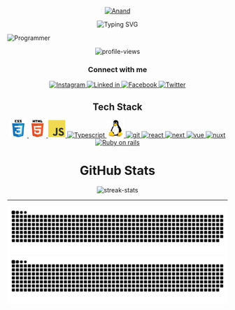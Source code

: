 <p align="center">
  <a href="https://github.com/grace-anand">
    <img width="160" alt="Anand" src="https://user-images.githubusercontent.com/95082903/205440358-875f4c38-f444-4898-9d85-371b1fbc02f7.png">
  </a>
</p>
<p align="center">
<!--  https://git.io/typing-svg  -->
   <img src="https://readme-typing-svg.demolab.com?font=Fira+Code&weight=600&size=18&pause=1000&color=880085&center=true&width=435&lines=I'm+a+self+taught+full-stack+web+dev.;I+love+exploring+new+things.;I+enjoy+solving+problems.;I+am+keen+on+learning+new+tech.;I+thrive+in+a+collaborative+environment." alt="Typing SVG" />
</p>

<img src="https://user-images.githubusercontent.com/95082903/205471779-95120e09-6bf8-4fc7-a3d8-faa696daa89e.png" alt="Programmer">

<!-- https://visitcount.itsvg.in -->
<p align="center">
   <img src="https://visitcount.itsvg.in/api?id=grace-anand&icon=0&color=11" alt="profile-views">
</p>

<h3 align="center">
Connect with me
</h3>
<p align="center">
  <a href="https://instagram.com/an_and__r" target="_blank">
     <img src="https://user-images.githubusercontent.com/95082903/208309007-20341fc3-2b27-4ce2-951c-2044d6473419.png" alt="Instagram" height="40" width=40>
  </a>
  <a href="https://www.linkedin.com/in/anand-r-67b18925a" target="_blank">
     <img src="https://user-images.githubusercontent.com/95082903/208309035-3485e246-64c2-434c-baac-551989d137fd.png" alt="Linked in" height="40" width=40>
  </a>
  <a href="https://www.facebook.com/people/Anand-R/100079562641112/" target="_blank">
     <img src="https://user-images.githubusercontent.com/95082903/208309323-f4a37ced-80e0-497f-9712-bce1d03e0ba5.png" alt="Facebook" height="40" width=40>
  </a>
  <a href="https://twitter.com/graceanand99" target="_blank">
     <img src="https://user-images.githubusercontent.com/95082903/208309173-b263b337-5b09-4a39-a1ff-b1d40ed7a62f.png" alt="Twitter" height="40" width=40>
  </a>
</p>


<h2 align="center">
Tech Stack
</h2>
<p align="center"> 
  <a href="https://www.w3schools.com/css/" target="_blank">
    <img src="https://raw.githubusercontent.com/devicons/devicon/master/icons/css3/css3-original-wordmark.svg" alt="css3" width="40" height="40"/> 
  </a>
  <a href="https://www.w3.org/html/" target="_blank"> 
    <img src="https://raw.githubusercontent.com/devicons/devicon/master/icons/html5/html5-original-wordmark.svg" alt="html5" width="40" height="40"/> 
  </a>
  <a href="https://developer.mozilla.org/en-US/docs/Web/JavaScript" target="_blank"> 
    <img src="https://raw.githubusercontent.com/devicons/devicon/master/icons/javascript/javascript-original.svg" alt="javascript" width="40" height="40"/>   </a>
  <a href="https://www.typescriptlang.org/" target="_blank">
    <img src="https://user-images.githubusercontent.com/95082903/208310587-d9b47578-e2ba-4351-9c4b-322b6981931b.png" alt="Typescript" width="40" height="40"/> 
  </a>
  <a href="https://www.linux.org/" target="_blank"> 
    <img src="https://raw.githubusercontent.com/devicons/devicon/master/icons/linux/linux-original.svg" alt="linux" width="40" height="40"/> 
  </a>
  <a href="https://git-scm.com/" target="_blank">
    <img src="https://cdn.jsdelivr.net/gh/devicons/devicon/icons/git/git-original.svg" alt="git" width="40" height="40"/> 
  </a>
  <a href="https://reactjs.org/" target="_blank">
    <img src="https://cdn.jsdelivr.net/gh/devicons/devicon/icons/react/react-original.svg" alt="react" width="40" height="40"/> 
  </a>
  <a href="https://nextjs.org/" target="_blank">
    <img src="https://user-images.githubusercontent.com/95082903/208308179-06ddb2e7-8a6e-47cf-96db-cb62f3f3c71f.png" alt="next" width="40" height="40"/> 
  </a>
  <a href="https://vuejs.org/" target="_blank">
    <img src="https://user-images.githubusercontent.com/95082903/208308615-2418627e-2a08-49fc-91b1-4b53dfe98bd0.png" alt="vue" width="40" height="40"/> 
  </a>
  <a href="https://nuxtjs.org/" target="_blank">
    <img src="https://user-images.githubusercontent.com/95082903/208308479-abbb1116-a127-42e1-86cf-6434cc0a204f.png" alt="nuxt" width="50" height="40"/> 
  </a>
  <a href="https://rubyonrails.org/" target="_blank">
    <img src="https://user-images.githubusercontent.com/95082903/208308718-325d70cd-e004-4430-b7da-ad11ea2c99a3.png" alt="Ruby on rails" width="80" height="50"/> 
  </a>
</p>

<h1 align="center">
GitHub Stats
</h1>
<p align="center">
  <!-- ![](https://github-readme-stats.vercel.app/api?username=grace-anand&theme=synthwave&hide_border=false&include_all_commits=false&count_private=true)
  <br/> -->
  
<!--   https://git.io/streak-stats -->
  <img src="https://github-readme-streak-stats.herokuapp.com?user=grace-anand&theme=violet-punch&border_radius=6.2&background=00000000&border=E296FF&stroke=880085&ring=880085&currStreakNum=4EC251&sideNums=880085&currStreakLabel=880085&sideLabels=880085&dates=FFD700&fire=FFD700" alt="streak-stats" />
  
  <!-- <br/>
  ![](https://github-readme-stats.vercel.app/api/top-langs/?username=grace-anand&theme=synthwave&hide_border=false&include_all_commits=false&count_private=true&layout=compact) -->
</p>


---
![GitHub Snake Light](https://github.com/grace-anand/grace-anand/blob/output/github-contribution-grid-snake-coloured.svg#gh-light-mode-only)
![GitHub Snake dark](https://github.com/grace-anand/grace-anand/blob/output/github-contribution-grid-snake-dark.svg#gh-dark-mode-only)
